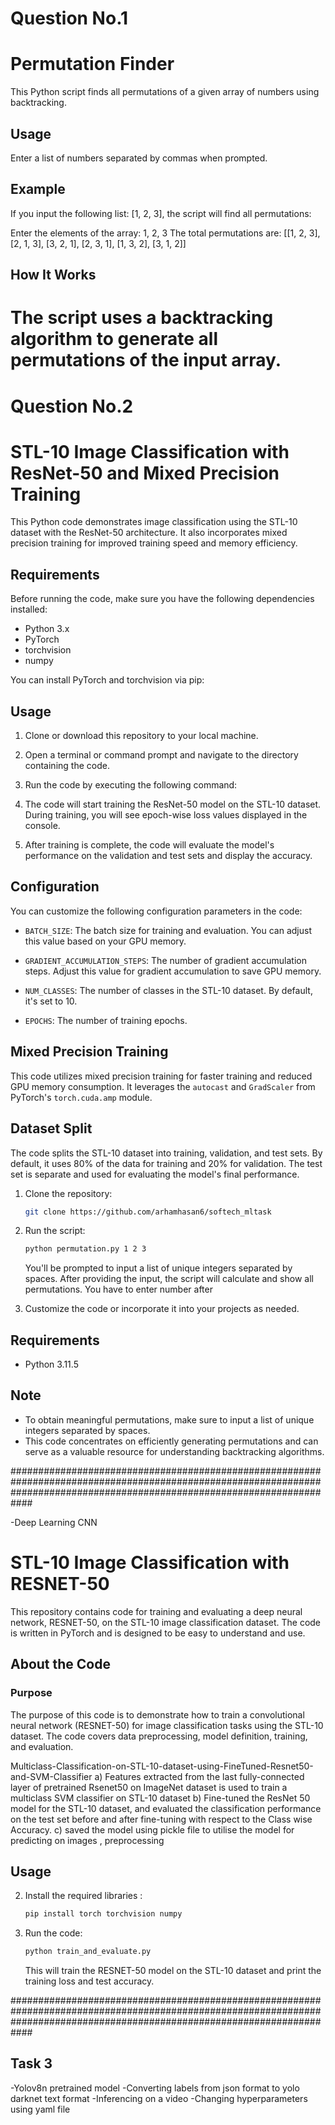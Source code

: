# Question No.1
# Permutation Finder

 

This Python script finds all permutations of a given array of numbers using backtracking.

 

## Usage

 

Enter a list of numbers separated by commas when prompted.

 

## Example

 

If you input the following list: [1, 2, 3], the script will find all permutations:

 

Enter the elements of the array: 1, 2, 3
The total permutations are: [[1, 2, 3], [2, 1, 3], [3, 2, 1], [2, 3, 1], [1, 3, 2], [3, 1, 2]]

 

## How It Works

 

The script uses a backtracking algorithm to generate all permutations of the input array.
=================================================================================================================================================================

 

# Question No.2

 

# STL-10 Image Classification with ResNet-50 and Mixed Precision Training

 

This Python code demonstrates image classification using the STL-10 dataset with the ResNet-50 architecture. It also incorporates mixed precision training for improved training speed and memory efficiency.

 

## Requirements

 

Before running the code, make sure you have the following dependencies installed:

 

- Python 3.x
- PyTorch
- torchvision
- numpy

 

You can install PyTorch and torchvision via pip:

 

 

## Usage

 

1. Clone or download this repository to your local machine.

 

2. Open a terminal or command prompt and navigate to the directory containing the code.

 

3. Run the code by executing the following command:

 

4. The code will start training the ResNet-50 model on the STL-10 dataset. During training, you will see epoch-wise loss values displayed in the console.

 

5. After training is complete, the code will evaluate the model's performance on the validation and test sets and display the accuracy.

 

## Configuration

 

You can customize the following configuration parameters in the code:

 

- `BATCH_SIZE`: The batch size for training and evaluation. You can adjust this value based on your GPU memory.

 

- `GRADIENT_ACCUMULATION_STEPS`: The number of gradient accumulation steps. Adjust this value for gradient accumulation to save GPU memory.

 

- `NUM_CLASSES`: The number of classes in the STL-10 dataset. By default, it's set to 10.

 

- `EPOCHS`: The number of training epochs.

 

## Mixed Precision Training

 

This code utilizes mixed precision training for faster training and reduced GPU memory consumption. It leverages the `autocast` and `GradScaler` from PyTorch's `torch.cuda.amp` module.

 

## Dataset Split

 

The code splits the STL-10 dataset into training, validation, and test sets. By default, it uses 80% of the data for training and 20% for validation. The test set is separate and used for evaluating the model's final performance.
1. Clone the repository:

   ```bash
   git clone https://github.com/arhamhasan6/softech_mltask
   ```

2. Run the script:

   ```bash
   python permutation.py 1 2 3
   ```

   You'll be prompted to input a list of unique integers separated by spaces. After providing the input, the script will calculate and show all permutations. You have to enter number after

3. Customize the code or incorporate it into your projects as needed.

## Requirements
- Python 3.11.5

## Note

- To obtain meaningful permutations, make sure to input a list of unique integers separated by spaces.
- This code concentrates on efficiently generating permutations and can serve as a valuable resource for understanding backtracking algorithms.

############################################################################################################################################################################

-Deep Learning CNN
# STL-10 Image Classification with RESNET-50

This repository contains code for training and evaluating a deep neural network, RESNET-50, on the STL-10 image classification dataset. The code is written in PyTorch and is designed to be easy to understand and use.

## About the Code

### Purpose
The purpose of this code is to demonstrate how to train a convolutional neural network (RESNET-50) for image classification tasks using the STL-10 dataset. The code covers data preprocessing, model definition, training, and evaluation.

Multiclass-Classification-on-STL-10-dataset-using-FineTuned-Resnet50-and-SVM-Classifier
a) Features extracted from the last fully-connected layer of pretrained Rsenet50 on ImageNet dataset is used to train a multiclass SVM classifier on STL-10 dataset
b) Fine-tuned the ResNet 50 model for the STL-10 dataset, and evaluated the classification performance on the test set before and after fine-tuning with respect to the Class wise Accuracy.
c) saved the model using pickle file to utilise the model for predicting on images , preprocessing 
## Usage



2. Install the required libraries :

   ```bash
   pip install torch torchvision numpy
   ```

3. Run the code:

   ```bash
   python train_and_evaluate.py
   ```

   This will train the RESNET-50 model on the STL-10 dataset and print the training loss and test accuracy.


############################################################################################################################################################################


## Task 3 

-Yolov8n pretrained model 
-Converting labels from json format to yolo darknet text format
-Inferencing on a video
-Changing hyperparameters using yaml file


